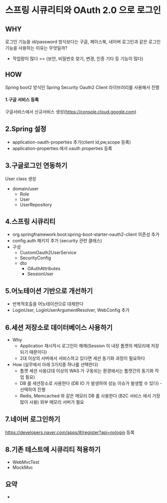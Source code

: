 # 스프링 시큐리티와 OAuth 2.0 으로 로그인 

## WHY
로그인 기능을 id/password 방식보다는 구글, 페이스북, 네이버 로그인과 같은 로그인 기능을 사용하는 이유는 무엇일까?  
- 작업량이 많다  == (보안, 비밀번호 찾기, 변경, 인증 기타 등 기능이 많다)

## HOW
Spring boot2 방식인 Spring Security Oauth2 Client 라이브러리를 사용해서 진행

#### 1.구글 서비스 등록
구글서비스에서 신규서비스 생성(https://console.cloud.google.com)

## 2.Spring 설정
- application-oauth-properties 추가(client id,pw,scope 등록)
- application-properties 에서 oauth properties 등록

## 3.구글로그인 연동하기
User class 생성  
- domain/user
	- Role
	- User
	- UserRepository

## 4.스프링 시큐리티 
- org.springframework.boot:spring-boot-starter-oauth2-client 의존성 추가
- config.auth 패키지 추가 (security 관련 클래스)
- 구성
	- CustomOauth2UserService
	- SecurityConfig 
	- dto
		- OAuthAttributes  
		- SessionUser  
  
## 5.어노테이션 기반으로 개선하기
- 반복적호출을 어노테이션으로 대체한다
- LoginUser, LoginUserArgumentResolver, WebConfig 추가

## 6.세션 저장소로 데이터베이스 사용하기
- Why
  - Application 재시작시 로그인이 해제(Session 이 내장 톰캣의 메모리에 저장되기 때문이다)
  - 2대 이상의 서버에서 서비스하고 있다면 세션 동기화 과정이 필요하다 
- How (실무에서 아래 3가지중 하나를 선택한다)
  - 톰캣 세션 사용(2대 이상의 WAS 가 구동되는 환경에서는 톰캣간의 동기화 작업 필요)
  - DB 를 세션장소로 사용한다 (DB IO 가 발생하여 성능 이슈가 발생할 수 있다)  - 선택하여 진행
  - Redis, Memcached 와 같은 메모리 DB 를 사용한다 (B2C 서비스 에서 가장 많이 사용) 외부 메모리 서버가 필요
  
## 7.네이버  로그인하기
https://developers.naver.com/apps/#/register?api=nvlogin 등록

## 8.기존 테스트에 시큐리티 적용하기
- WebMvcTest
- MockMvc
  
 ## 요약
 - 


<!--stackedit_data:
eyJoaXN0b3J5IjpbMTAzNTIxNDkxNSwtNzY4ODE3ODk4XX0=
-->